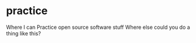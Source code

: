 # practice
Where I can Practice open source software stuff
Where else could you do a thing like this?
